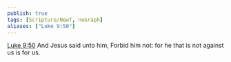 ```yaml
---
publish: true
tags: [Scripture/NewT, noGraph]
aliases: ["Luke 9:50"]
---
```

[Luke 9:50](https://churchofjesuschrist.org/study/scriptures/nt/luke/9?lang=eng&id=p50#p50) And Jesus said unto him, Forbid him not: for he that is not against us is for us.
